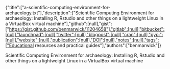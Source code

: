 {"title":["a-scientific-computing-environment-for-archaeology.txt"],"description":["Scientific Computing Environment for archaeology: Installing R, Rstudio and other things on a lightweight Linux in a VirtualBox virtual machine"],"github":[null],"gist":["https://gist.github.com/benmarwick/11204658"],"gitlab":[null],"bitbucket":[null],"launchpad":[null],"twitter":[null],"blogpost":[null],"cran":[null],"pypi":[null],"website":[null],"publication":[null],"DOI":[null],"notes":[null],"tags":["Educational resources and practical guides"],"authors":["benmarwick"]}

Scientific Computing Environment for archaeology: Installing R, Rstudio and other things on a lightweight Linux in a VirtualBox virtual machine